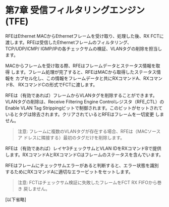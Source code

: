 # 第7章 受信フィルタリングエンジン (TFE)

RFEはEthernet MACからEthernetフレームを受け取り、処理した後、RX FCTに
渡します。RFEは受信したEthernetフレームのフィルタリング、TCP/UDP/ICMP/
IGMP/IPの各チェックサムの検証、VLANタグの削除を担当します。

MACからフレームを受け取る際、RFEはフレームデータとステータス情報を取得
します。フレーム処理が完了すると、RFEはMACから取得したステータス情報を
カプセル化し、この情報をフレームデータと共にRXコマンドA、RXコマンドB、
RXコマンドCの形式でFCTに渡します。

RFEは（有効であれば）フレームからVLANタグを削除することができます。
VLANタグの削除は、Receive Filtering Engine Controlレジスタ（RFE_CTL）の
Enable VLAN Tag Strippingビットで制御されます。このビットがセットされて
いるとタグは除去されます。クリアされているとRFEはフレームを一切変更
しません。

> 注意: フレームに複数のVLANタグが存在する場合、RFEは（MACソースア
> ドレスに隣接する）最初のタグだけを削除します。

RFEは（有効であれば）レイヤ3チェックサムとVLAN IDをRXコマンドBで提供
します。RXコマンドAとRXコマンドCはフレームのステータスを含んでいます。

RFEはフレームにチェックサムエラーがあると判断すると、エラー状態を識別
するためにRXコマンドAに適切なエラービットをセットします。

> 注意: FCTはチェックサム検証に失敗したフレームをFCT RX FIFOから巻き
> 戻しません。

[以下省略]
